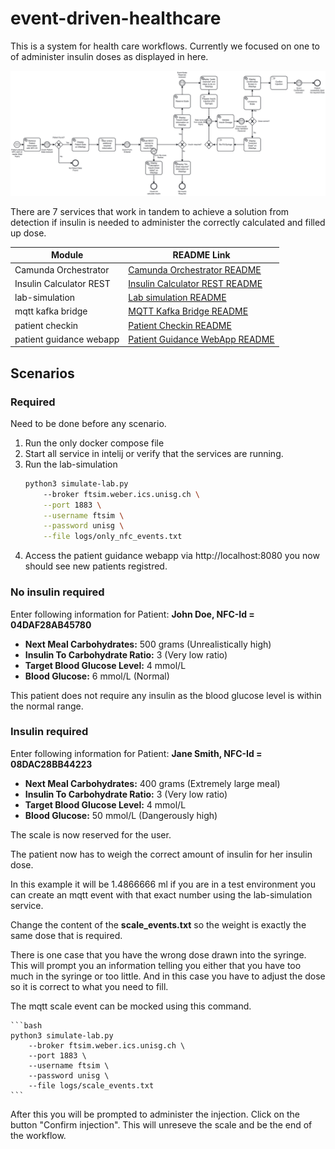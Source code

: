 # event-driven-healthcare
This is a system for health care workflows. Currently we focused on one to of administer insulin doses as displayed in here. 

![BPMN Process](/camunda-orchestrator/src/main/resources/process.png)

There are 7 services that work in tandem to achieve a solution from detection if insulin is needed to administer the correctly calculated and filled up dose. 

| Module| README Link|
|-------------|-------------|
| Camunda Orchestrator | [Camunda Orchestrator README](camunda-orchestrator/README.md) |
| Insulin Calculator REST     | [Insulin Calculator REST README](/insulin-calculator-rest/README.md)         |
| lab-simulation   | [Lab simulation README](/lab-simulation/README.md)   |
| mqtt kafka bridge       | [MQTT Kafka Bridge README](/mqtt-kafka-bridge/README.md)          |
| patient checkin      | [Patient Checkin README](/patient-checkin/README.md)        |
| patient guidance webapp           | [Patient Guidance WebApp README](/patient-guidance-webapp/README.md)                 |


## Scenarios 

### Required 
Need to be done before any scenario. 

1) Run the only docker compose file 
2) Start all service in intelij or verify that the services are running. 
3) Run the lab-simulation 
    ```bash
    python3 simulate-lab.py
        --broker ftsim.weber.ics.unisg.ch \
        --port 1883 \
        --username ftsim \
        --password unisg \
        --file logs/only_nfc_events.txt
    ```
4) Access the patient guidance webapp via http://localhost:8080 you now should see new patients registred.

### No insulin required

Enter following information for Patient: **John Doe, NFC-Id = 04DAF28AB45780**
* **Next Meal Carbohydrates:** 500 grams (Unrealistically high)
* **Insulin To Carbohydrate Ratio:** 3 (Very low ratio)
* **Target Blood Glucose Level:** 4 mmol/L
* **Blood Glucose:** 6 mmol/L (Normal)

This patient does not require any insulin as the blood glucose level is within the normal range.

### Insulin required

Enter following information for Patient: **Jane Smith, NFC-Id = 08DAC28BB44223**

* **Next Meal Carbohydrates:** 400 grams (Extremely large meal)
* **Insulin To Carbohydrate Ratio:** 3 (Very low ratio)
* **Target Blood Glucose Level:** 4 mmol/L
* **Blood Glucose:** 50 mmol/L (Dangerously high)

The scale is now reserved for the user. 

The patient now has to weigh the correct amount of insulin for her insulin dose. 

In this example it will be 1.4866666 ml if you are in a test environment you can create an mqtt event with that exact number using the lab-simulation service. 

Change the content of the **scale_events.txt** so the weight is exactly the same dose that is required. 

There is one case that you have the wrong dose drawn into the syringe. This will prompt you an information telling you either that you have too much in the syringe or too little. And in this case you have to adjust the dose so it is correct to what you need to fill. 

The mqtt scale event can be mocked using this command.

    ```bash
    python3 simulate-lab.py
        --broker ftsim.weber.ics.unisg.ch \
        --port 1883 \
        --username ftsim \
        --password unisg \
        --file logs/scale_events.txt
    ```

After this you will be prompted to administer the injection. Click on the button "Confirm injection". This will unreseve the scale and be the end of the workflow. 

